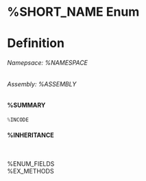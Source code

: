# %SHORT_NAME Enum
# Definition

<h6 class="namespace">Namepsace: %NAMESPACE</h6>
<h6 class="namespace">Assembly: %ASSEMBLY</h6>

#### %SUMMARY
```c#
%INCODE
```
#### %INHERITANCE

<br>

%ENUM_FIELDS  
%EX_METHODS  
